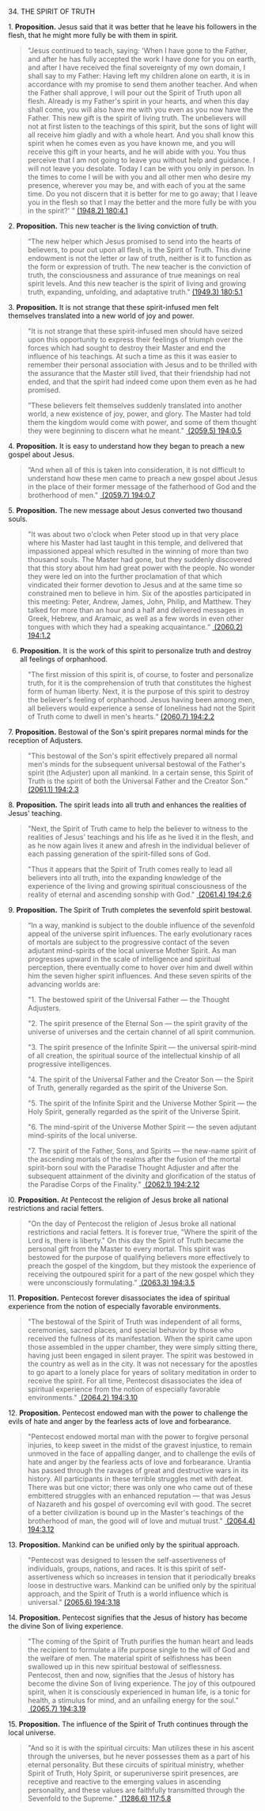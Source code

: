 


34\. THE SPIRIT OF TRUTH  

  
1\. **Proposition.** Jesus said that it was better that he leave his followers in the flesh, that he might more fully be with them in spirit.  

> "Jesus continued to teach, saying: 'When I have gone to the Father, and after he has fully accepted the work I have done for you on earth, and after I have received the final sovereignty of my own domain, I shall say to my Father: Having left my children alone on earth, it is in accordance with my promise to send them another teacher. And when the Father shall approve, I will pour out the Spirit of Truth upon all flesh. Already is my Father's spirit in your hearts, and when this day shall come, you will also have me with you even as you now have the Father. This new gift is the spirit of living truth. The unbelievers will not at first listen to the teachings of this spirit, but the sons of light will all receive him gladly and with a whole heart. And you shall know this spirit when he comes even as you have known me, and you will receive this gift in your hearts, and he will abide with you. You thus perceive that I am not going to leave you without help and guidance. I will not leave you desolate. Today I can be with you only in person. In the times to come I will be with you and all other men who desire my presence, wherever you may be, and with each of you at the same time. Do you not discern that it is better for me to go away; that I leave you in the flesh so that I may the better and the more fully be with you in the spirit?' " [(1948.2) 180:4.1](https://www.urantia.org/urantia-book-standardized/paper-180-farewell-discourse#U180_4_1)  

2\. **Proposition.** This new teacher is the living conviction of truth.  

> “The new helper which Jesus promised to send into the hearts of believers, to pour out upon all flesh, is the Spirit of Truth. This divine endowment is not the letter or law of truth, neither is it to function as the form or expression of truth. The new teacher is the conviction of truth, the consciousness and assurance of true meanings on real spirit levels. And this new teacher is the spirit of living and growing truth, expanding, unfolding, and adaptative truth." [(1949.3) 180:5.1](https://www.urantia.org/urantia-book-standardized/paper-180-farewell-discourse#U180_5_1)  

3\. **Proposition.** It is not strange that these spirit-infused men felt themselves translated into a new world of joy and power.  

> "It is not strange that these spirit-infused men should have seized upon this opportunity to express their feelings of triumph over the forces which had sought to destroy their Master and end the influence of his teachings. At such a time as this it was easier to remember their personal association with Jesus and to be thrilled with the assurance that the Master still lived, that their friendship had not ended, and that the spirit had indeed come upon them even as he had promised.  
>   
> ”These believers felt themselves suddenly translated into another world, a new existence of joy, power, and glory. The Master had told them the kingdom would come with power, and some of them thought they were beginning to discern what he meant." [ (2059.5) 194:0.5](https://www.urantia.org/urantia-book-standardized/paper-194-bestowal-spirit-truth#U194_0_5)  

4\. **Proposition.** It is easy to understand how they began to preach a new gospel about Jesus.  

> “And when all of this is taken into consideration, it is not difficult to understand how these men came to preach a new gospel about Jesus in the place of their former message of the fatherhood of God and the brotherhood of men." [ (2059.7) 194:0.7](https://www.urantia.org/urantia-book-standardized/paper-194-bestowal-spirit-truth#U194_0_7)  

5\. **Proposition.** The new message about Jesus converted two thousand souls.  

> "It was about two o'clock when Peter stood up in that very place where his Master had last taught in this temple, and delivered that impassioned appeal which resulted in the winning of more than two thousand souls. The Master had gone, but they suddenly discovered that this story about him had great power with the people. No wonder they were led on into the further proclamation of that which vindicated their former devotion to Jesus and at the same time so constrained men to believe in him. Six of the apostles participated in this meeting: Peter, Andrew, James, John, Philip, and Matthew. They talked for more than an hour and a half and delivered messages in Greek, Hebrew, and Aramaic, as well as a few words in even other tongues with which they had a speaking acquaintance.“ [ (2060.2) 194:1.2](https://www.urantia.org/urantia-book-standardized/paper-194-bestowal-spirit-truth#U194_1_2)  

6. **Proposition.** It is the work of this spirit to personalize truth and destroy all feelings of orphanhood.  

> "The first mission of this spirit is, of course, to foster and personalize truth, for it is the comprehension of truth that constitutes the highest form of human liberty. Next, it is the purpose of this spirit to destroy the believer's feeling of orphanhood. Jesus having been among men, all believers would experience a sense of loneliness had not the Spirit of Truth come to dwell in men's hearts.“ [(2060.7) 194:2.2](https://www.urantia.org/urantia-book-standardized/paper-194-bestowal-spirit-truth#U194_2_2)  

7\. **Proposition.** Bestowal of the Son's spirit prepares normal minds for the reception of Adjusters.  

> "This bestowal of the Son's spirit effectively prepared all normal men's minds for the subsequent universal bestowal of the Father's spirit (the Adjuster) upon all mankind. In a certain sense, this Spirit of Truth is the spirit of both the Universal Father and the Creator Son." [(2061.1) 194:2.3](https://www.urantia.org/urantia-book-standardized/paper-194-bestowal-spirit-truth#U194_2_3)  

8\. **Proposition.** The spirit leads into all truth and enhances the realities of Jesus' teaching.  

> "Next, the Spirit of Truth came to help the believer to witness to the realities of Jesus' teachings and his life as he lived it in the flesh, and as he now again lives it anew and afresh in the individual believer of each passing generation of the spirit-filled sons of God.  
>   
> "Thus it appears that the Spirit of Truth comes really to lead all believers into all truth, into the expanding knowledge of the experience of the living and growing spiritual consciousness of the reality of eternal and ascending sonship with God." [ (2061.4) 194:2.6](https://www.urantia.org/urantia-book-standardized/paper-194-bestowal-spirit-truth#U194_2_6)  

9\. **Proposition.** The Spirit of Truth completes the sevenfold spirit bestowal.  

> “In a way, mankind is subject to the double influence of the sevenfold appeal of the universe spirit influences. The early evolutionary races of mortals are subject to the progressive contact of the seven adjutant mind-spirits of the local universe Mother Spirit. As man progresses upward in the scale of intelligence and spiritual perception, there eventually come to hover over him and dwell within him the seven higher spirit influences. And these seven spirits of the advancing worlds are:  
>   
> "1. The bestowed spirit of the Universal Father — the Thought Adjusters.  
>   
> "2. The spirit presence of the Eternal Son — the spirit gravity of the universe of universes and the certain channel of all spirit communion.  
>   
> "3. The spirit presence of the Infinite Spirit — the universal spirit-mind of all creation, the spiritual source of the intellectual kinship of all progressive intelligences.  
>   
> "4. The spirit of the Universal Father and the Creator Son — the Spirit of Truth, generally regarded as the spirit of the Universe Son.  
>   
> "5. The spirit of the Infinite Spirit and the Universe Mother Spirit — the Holy Spirit, generally regarded as the spirit of the Universe Spirit.  
>   
> "6. The mind-spirit of the Universe Mother Spirit — the seven adjutant mind-spirits of the local universe.  
>   
> "7. The spirit of the Father, Sons, and Spirits — the new-name spirit of the ascending mortals of the realms after the fusion of the mortal spirit-born soul with the Paradise Thought Adjuster and after the subsequent attainment of the divinity and glorification of the status of the Paradise Corps of the Finality." [ (2062.1) 194:2.12](https://www.urantia.org/urantia-book-standardized/paper-194-bestowal-spirit-truth#U194_2_12)  

l0. **Proposition.** At Pentecost the religion of Jesus broke all national restrictions and racial fetters.  

> "On the day of Pentecost the religion of Jesus broke all national restrictions and racial fetters. It is forever true, "Where the spirit of the Lord is, there is liberty." On this day the Spirit of Truth became the personal gift from the Master to every mortal. This spirit was bestowed for the purpose of qualifying believers more effectively to preach the gospel of the kingdom, but they mistook the experience of receiving the outpoured spirit for a part of the new gospel which they were unconsciously formulating.” [ (2063.3) 194:3.5](https://www.urantia.org/urantia-book-standardized/paper-194-bestowal-spirit-truth#U194_3_5)  

11\. **Proposition.** Pentecost forever disassociates the idea of spiritual experience from the notion of especially favorable environments.  

> "The bestowal of the Spirit of Truth was independent of all forms, ceremonies, sacred places, and special behavior by those who received the fullness of its manifestation. When the spirit came upon those assembled in the upper chamber, they were simply sitting there, having just been engaged in silent prayer. The spirit was bestowed in the country as well as in the city. It was not necessary for the apostles to go apart to a lonely place for years of solitary meditation in order to receive the spirit. For all time, Pentecost disassociates the idea of spiritual experience from the notion of especially favorable environments." [ (2064.2) 194:3.10](https://www.urantia.org/urantia-book-standardized/paper-194-bestowal-spirit-truth#U194_3_10)  

12\. **Proposition.** Pentecost endowed man with the power to challenge the evils of hate and anger by the fearless acts of love and forbearance.  

> "Pentecost endowed mortal man with the power to forgive personal injuries, to keep sweet in the midst of the gravest injustice, to remain unmoved in the face of appalling danger, and to challenge the evils of hate and anger by the fearless acts of love and forbearance. Urantia has passed through the ravages of great and destructive wars in its history. All participants in these terrible struggles met with defeat. There was but one victor; there was only one who came out of these embittered struggles with an enhanced reputation — that was Jesus of Nazareth and his gospel of overcoming evil with good. The secret of a better civilization is bound up in the Master's teachings of the brotherhood of man, the good will of love and mutual trust." [ (2064.4) 194:3.12](https://www.urantia.org/urantia-book-standardized/paper-194-bestowal-spirit-truth#U194_3_12)  

13\. **Proposition.** Mankind can be unified only by the spiritual approach.  

> "Pentecost was designed to lessen the self-assertiveness of individuals, groups, nations, and races. It is this spirit of self-assertiveness which so increases in tension that it periodically breaks loose in destructive wars. Mankind can be unified only by the spiritual approach, and the Spirit of Truth is a world influence which is universal." [(2065.6) 194:3.18](https://www.urantia.org/urantia-book-standardized/paper-194-bestowal-spirit-truth#U194_3_18)  

14\. **Proposition.** Pentecost signifies that the Jesus of history has become the divine Son of living experience.  

> "The coming of the Spirit of Truth purifies the human heart and leads the recipient to formulate a life purpose single to the will of God and the welfare of men. The material spirit of selfishness has been swallowed up in this new spiritual bestowal of selflessness. Pentecost, then and now, signifies that the Jesus of history has become the divine Son of living experience. The joy of this outpoured spirit, when it is consciously experienced in human life, is a tonic for health, a stimulus for mind, and an unfailing energy for the soul.” [ (2065.7) 194:3.19](https://www.urantia.org/urantia-book-standardized/paper-194-bestowal-spirit-truth#U194_3_19)  

15\. **Proposition.** The influence of the Spirit of Truth continues through the local universe.  

> "And so it is with the spiritual circuits: Man utilizes these in his ascent through the universes, but he never possesses them as a part of his eternal personality. But these circuits of spiritual ministry, whether Spirit of Truth, Holy Spirit, or superuniverse spirit presences, are receptive and reactive to the emerging values in ascending personality, and these values are faithfully transmitted through the Sevenfold to the Supreme." [ (1286.6) 117:5.8](https://www.urantia.org/urantia-book-standardized/paper-117-god-supreme#U117_5_8)